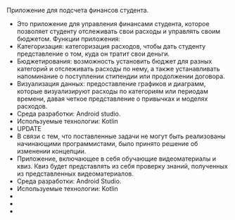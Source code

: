 Приложение для подсчета финансов студента.
-	Это приложение для управления финансами студента, которое позволяет студенту отслеживать свои расходы и управлять своим бюджетом. Функции приложения:
-	Категоризация: категоризация расходов, чтобы дать студенту представление о том, куда он тратит свои деньги.
-	Бюджетирования: возможность установить бюджет для разных категорий и отслеживать расходы по нему, а также устанавливать напоминание о поступлении стипендии или продолжении договора.
-	Визуализация данных: предоставление графиков и диаграмм, которые визуализируют расходы по категориям или периодам времени, давая четкое представление о привычках и моделях расходов.
-	Среда разработки: Android studio.
-	Используемые технологии: Kotlin
-	UPDATE
-	В связи с тем, что поставленные задачи не могут быть реализованы начинающими программистами, было принято решение об изменении концепции.
-	Приложение, включающее в себя обучающие видеоматериалы и квиз. Квиз будет представлять из себя проверку знаний, полученных из представленных видеоматериалов.
-	Среда разработки: Android Studio.
-	Используемые технологии: Kotlin
-	
-	
-	

